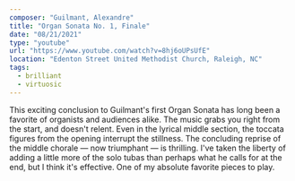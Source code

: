```yaml
---
composer: "Guilmant, Alexandre"
title: "Organ Sonata No. 1, Finale"
date: "08/21/2021"
type: "youtube"
url: "https://www.youtube.com/watch?v=8hj6oUPsUfE"
location: "Edenton Street United Methodist Church, Raleigh, NC"
tags:
  - brilliant
  - virtuosic
---
```


This exciting conclusion to Guilmant's first Organ Sonata has long been a
favorite of organists and audiences alike. The music grabs you right from the
start, and doesn't relent. Even in the lyrical middle section, the toccata
figures from the opening interrupt the stillness. The concluding reprise of the
middle chorale — now triumphant — is thrilling. I've taken the liberty of adding
a little more of the solo tubas than perhaps what he calls for at the end, but I
think it's effective. One of my absolute favorite pieces to play.
